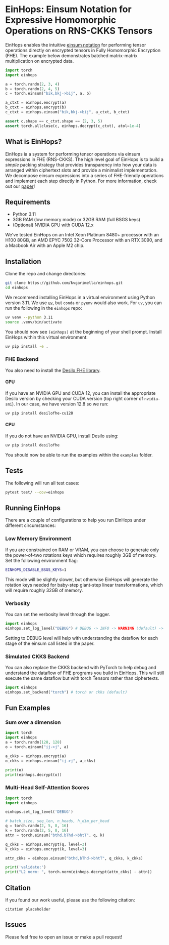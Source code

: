 # EinHops: Einsum Notation for Expressive Homomorphic Operations on RNS-CKKS Tensors

EinHops enables the intuitive [einsum notation](https://ejenner.com/post/einsum/) for performing tensor operations directly on encrypted tensors in Fully Homomorphic Encryption (FHE). The example below demonstrates batched matrix-matrix multiplication on encrypted data.

```python
import torch
import einhops

a = torch.randn(2, 3, 4)
b = torch.randn(2, 4, 5)
c = torch.einsum("bik,bkj->bij", a, b)

a_ctxt = einhops.encrypt(a)
b_ctxt = einhops.encrypt(b)
c_ctxt = einhops.einsum("bik,bkj->bij", a_ctxt, b_ctxt)

assert c.shape == c_ctxt.shape == (2, 3, 5)
assert torch.allclose(c, einhops.decrypt(c_ctxt), atol=1e-4)
```

## What is EinHops?
EinHops ia a system for performing tensor operations via einsum expressions in FHE (RNS-CKKS). The high level goal of EinHops is to build a *simple* packing strategy that provides transparency into how your data is arranged within ciphertext slots and provide a minimalist implementation. We decompose einsum expressions into a series of FHE-friendly operations and implement each step directly in Python. For more information, check out our [paper](https://arxiv.org/abs/2507.07972)!

## Requirements
- Python 3.11
- 3GB RAM (low memory mode) or 32GB RAM (full BSGS keys)
- (Optional) NVIDIA GPU with CUDA 12.x

We've tested EinHops on an Intel Xeon Platinum 8480+ processor with an H100 80GB, an AMD EPYC 7502 32-Core Processor with an RTX 3090, and a Macbook Air with an Apple M2 chip.

## Installation
Clone the repo and change directories:
```bash
git clone https://github.com/kvgarimella/einhops.git
cd einhops
```
We recommend installing EinHops in a virtual environment using Python version 3.11. We use [`uv`](https://docs.astral.sh/uv/getting-started/installation/), but `conda` or `pyenv` would also work. For `uv`, you can run the following in the `einhops` repo:
```bash
uv venv --python 3.11
source .venv/bin/activate
```
You should now see `(einhops)` at the beginning of your shell prompt. Install EinHops within this virtual environment:
```bash
uv pip install -e .
```
### FHE Backend
You also need to install the [Desilo FHE library](https://fhe.desilo.dev/latest/install/).

#### GPU
If you have an NVIDIA GPU and CUDA 12, you can install the appropriate Desilo version by checking your CUDA version (top right corner of `nvidia-smi`). In our case, we have version 12.8 so we run:
```bash
uv pip install desilofhe-cu128
 ```
#### CPU
If you do not have an NVIDIA GPU, install Desilo using:
```bash
uv pip install desilofhe
```
You should now be able to run the examples within the `examples` folder.

## Tests
The following will run all test cases:
```bash
pytest test/ --cov=einhops
```

## Running EinHops
There are a couple of configurations to help you run EinHops under different circumstances:
### Low Memory Environment
If you are constrained on RAM or VRAM, you can choose to generate only the power-of-two rotations keys which requires roughly 3GB of memory. Set the following environment flag:
```bash
EINHOPS_DISABLE_BSGS_KEYS=1
```
This mode will be slightly slower, but otherwise EinHops will generate the rotation keys needed for baby-step giant-step linear transformations, which will require roughly 32GB of memory.
### Verbosity
You can set the verbosity level through the logger.
```python
import einhops
einhops.set_log_level("DEBUG") # DEBUG -> INFO -> WARNING (default) -> ERROR -> CRITICAL
```
Setting to DEBUG level will help with understanding the dataflow for each stage of the einsum call listed in the paper.

### Simulated CKKS Backend
You can also replace the CKKS backend with PyTorch to help debug and understand the dataflow of FHE programs you build in EinHops. This will still execute the same dataflow but with torch Tensors rather than ciphertexts.
```python
import einhops
einhops.set_backend("torch") # torch or ckks (default)
```

## Fun Examples
### Sum over a dimension
```python
import torch
import einhops
a = torch.randn(128, 128)
o = torch.einsum("ij->j", a)

a_ckks = einhops.encrypt(a)
o_ckks = einhops.einsum("ij->j", a_ckks)

print(o)
print(einhops.decrypt(o))
```
### Multi-Head Self-Attention Scores
```python
import torch
import einhops

einhops.set_log_level('DEBUG')

# batch_size, seq_len, n_heads, h_dim_per_head
q = torch.randn(2, 5, 8, 16)
k = torch.randn(2, 5, 8, 16)
attn = torch.einsum("bthd,bThd->bhtT", q, k)

q_ckks = einhops.encrypt(q, level=3)
k_ckks = einhops.encrypt(k, level=3)

attn_ckks = einhops.einsum("bthd,bThd->bhtT", q_ckks, k_ckks)

print('validate:')
print("L2 norm: ", torch.norm(einhops.decrypt(attn_ckks) - attn))
```

## Citation
If you found our work useful, please use the following citation:
```
citation placeholder
```

## Issues
Please feel free to open an issue or make a pull request!
